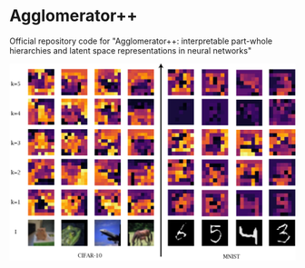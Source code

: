 # Agglomerator++
Official repository code for "Agglomerator++: interpretable part-whole hierarchies and latent space representations in neural networks"

![Islands of Agreement](islands.png "Islands of Agreement")
